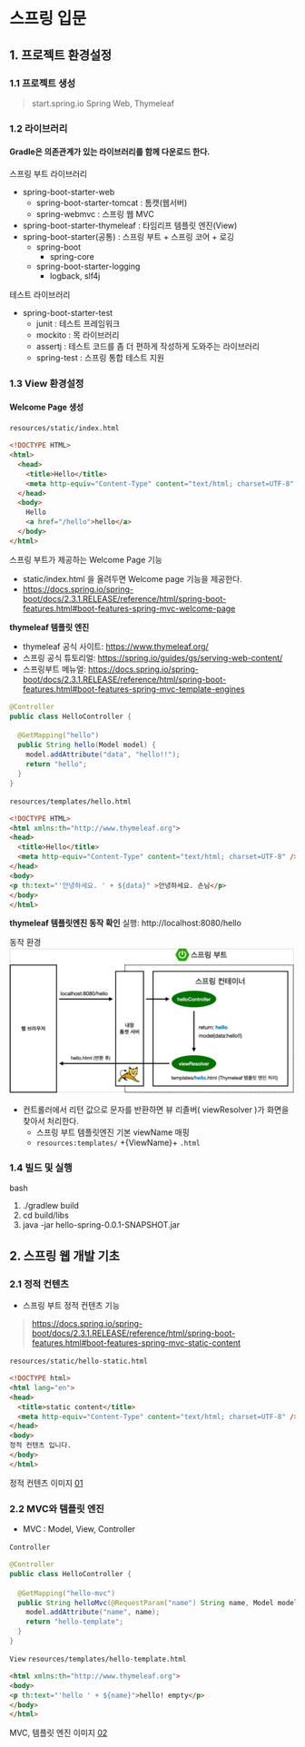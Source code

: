 # 스프링 입문

## 1. 프로젝트 환경설정

### 1.1 프로젝트 생성

> start.spring.io
> Spring Web, Thymeleaf

### 1.2 라이브러리

#### Gradle은 의존관계가 있는 라이브러리를 함께 다운로드 한다.

스프링 부트 라이브러리
- spring-boot-starter-web
  - spring-boot-starter-tomcat : 톰캣(웹서버)
  - spring-webmvc : 스프링 웹 MVC
- spring-boot-starter-thymeleaf : 타임리프 템플릿 엔진(View)
- spring-boot-starter(공통) : 스프링 부트 + 스프링 코어 + 로깅
  - spring-boot
    - spring-core
  - spring-boot-starter-logging
    - logback, slf4j

테스트 라이브러리
- spring-boot-starter-test
  - junit : 테스트 프레임워크
  - mockito : 목 라이브러리
  - assertj : 테스트 코드를 좀 더 편하게 작성하게 도와주는 라이브러리
  - spring-test : 스프링 통합 테스트 지원

### 1.3 View 환경설정

#### Welcome Page 생성

`resources/static/index.html`
``` html
<!DOCTYPE HTML>
<html>
  <head>
    <title>Hello</title>
    <meta http-equiv="Content-Type" content="text/html; charset=UTF-8" />
  </head>
  <body>
    Hello
    <a href="/hello">hello</a>
  </body>
</html>
```

스프링 부트가 제공하는 Welcome Page 기능
- static/index.html 을 올려두면 Welcome page 기능을 제공한다.
- https://docs.spring.io/spring-boot/docs/2.3.1.RELEASE/reference/html/spring-boot-features.html#boot-features-spring-mvc-welcome-page

**thymeleaf 템플릿 엔진**
- thymeleaf 공식 사이트: https://www.thymeleaf.org/
- 스프링 공식 튜토리얼: https://spring.io/guides/gs/serving-web-content/
- 스프링부트 메뉴얼: https://docs.spring.io/spring-boot/docs/2.3.1.RELEASE/reference/html/spring-boot-features.html#boot-features-spring-mvc-template-engines


``` java
@Controller
public class HelloController {

  @GetMapping("hello")
  public String hello(Model model) {
    model.addAttribute("data", "hello!!");
    return "hello";
  }
}
```

`resources/templates/hello.html`
``` html
<!DOCTYPE HTML>
<html xmlns:th="http://www.thymeleaf.org">
<head>
  <title>Hello</title>
  <meta http-equiv="Content-Type" content="text/html; charset=UTF-8" />
</head>
<body>
<p th:text="'안녕하세요. ' + ${data}" >안녕하세요. 손님</p>
</body>
</html>
```

**thymeleaf 템플릿엔진 동작 확인**
실행: http://localhost:8080/hello

동작 환경
![00](./img/00.png)

- 컨트롤러에서 리턴 값으로 문자를 반환하면 뷰 리졸버( viewResolver )가 화면을 찾아서 처리한다.
  - 스프링 부트 템플릿엔진 기본 viewName 매핑
  - `resources:templates/` +{ViewName}+ `.html`

### 1.4 빌드 및 실행

bash
1. ./gradlew build
2. cd build/libs
3. java -jar hello-spring-0.0.1-SNAPSHOT.jar

## 2. 스프링 웹 개발 기초

### 2.1 정적 컨텐츠

- 스프링 부트 정적 컨텐츠 기능
> https://docs.spring.io/spring-boot/docs/2.3.1.RELEASE/reference/html/spring-boot-features.html#boot-features-spring-mvc-static-content


`resources/static/hello-static.html`
``` html
<!DOCTYPE html>
<html lang="en">
<head>
  <title>static content</title>
  <meta http-equiv="Content-Type" content="text/html; charset=UTF-8" />
</head>
<body>
정적 컨텐츠 입니다.
</body>
</html>
```

정적 컨텐츠 이미지
[01](./img/01.png)


### 2.2 MVC와 템플릿 엔진

- MVC : Model, View, Controller

`Controller`
``` java
@Controller
public class HelloController {

  @GetMapping("hello-mvc")
  public String helloMvc(@RequestParam("name") String name, Model model) {
    model.addAttribute("name", name);
    return "hello-template";
  }
}
```

`View`
`resources/templates/hello-template.html`
``` html
<html xmlns:th="http://www.thymeleaf.org">
<body>
<p th:text="'hello ' + ${name}">hello! empty</p>
</body>
</html>
```

MVC, 템플릿 엔진 이미지
[02](./img/02.png)

